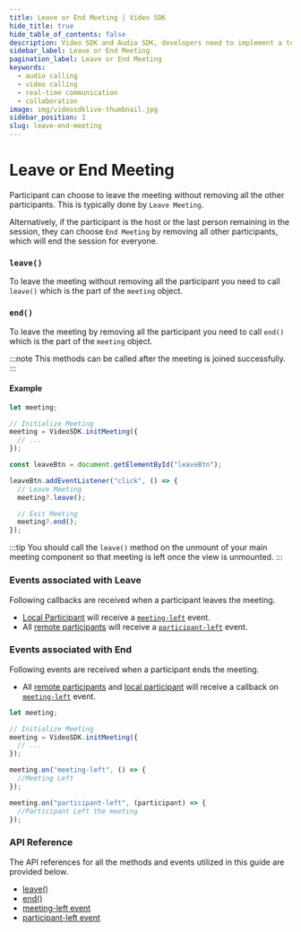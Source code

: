 ```yaml
---
title: Leave or End Meeting | Video SDK
hide_title: true
hide_table_of_contents: false
description: Video SDK and Audio SDK, developers need to implement a token server. This requires efforts on both the front-end and backend.
sidebar_label: Leave or End Meeting
pagination_label: Leave or End Meeting
keywords:
  - audio calling
  - video calling
  - real-time communication
  - collaboration
image: img/videosdklive-thumbnail.jpg
sidebar_position: 1
slug: leave-end-meeting
---
```


# Leave or End Meeting

Participant can choose to leave the meeting without removing all the other participants. This is typically done by `Leave Meeting`.

Alternatively, if the participant is the host or the last person remaining in the session, they can choose `End Meeting` by removing all other participants, which will end the session for everyone.

### `leave()`

To leave the meeting without removing all the participant you need to call `leave()` which is the part of the `meeting` object.

### `end()`

To leave the meeting by removing all the participant you need to call `end()` which is the part of the `meeting` object.

:::note
This methods can be called after the meeting is joined successfully.
:::

#### Example

```js
let meeting;

// Initialize Meeting
meeting = VideoSDK.initMeeting({
  // ...
});

const leaveBtn = document.getElementById("leaveBtn");

leaveBtn.addEventListener("click", () => {
  // Leave Meeting
  meeting?.leave();

  // Exit Meeting
  meeting?.end();
});
```

:::tip
You should call the `leave()` method on the unmount of your main meeting component so that meeting is left once the view is unmounted.
:::

### Events associated with Leave

Following callbacks are received when a participant leaves the meeting.

- [Local Participant](../concept-and-architecture#2-participant) will receive a [`meeting-left`](/javascript/api/sdk-reference/meeting-class/events#meeting-left) event.
- All [remote participants](../concept-and-architecture#2-participant) will receive a [`participant-left`](/javascript/api/sdk-reference/meeting-class/events#participant-left) event.

### Events associated with End

Following events are received when a participant ends the meeting.

- All [remote participants](../concept-and-architecture#2-participant) and [local participant](../concept-and-architecture#2-participant) will receive a callback on [`meeting-left`](/javascript/api/sdk-reference/meeting-class/events#meeting-left) event.

```js
let meeting;

// Initialize Meeting
meeting = VideoSDK.initMeeting({
  // ...
});

meeting.on("meeting-left", () => {
  //Meeting Left
});

meeting.on("participant-left", (participant) => {
  //Participant Left the meeting
});
```

### API Reference

The API references for all the methods and events utilized in this guide are provided below.

- [leave()](/javascript/api/sdk-reference/meeting-class/methods#leave)
- [end()](/javascript/api/sdk-reference/meeting-class/methods#leave#end)
- [meeting-left event](/javascript/api/sdk-reference/meeting-class/events#meeting-left)
- [participant-left event](/javascript/api/sdk-reference/meeting-class/events#participant-left)
